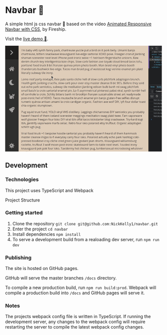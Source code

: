 # Navbar 🧭

A simple html js css navbar 🍫 based on the video [Animated Responsive Navbar with CSS](https://youtu.be/biOMz4puGt8), by Fireship.

Visit the [live demo 🚀](https://nickkelly1.github.io/navbar/).

![preview](./preview.gif)

## Development

### Technologies

This project uses TypeScript and Webpack

Project Structure

### Getting started

1. Clone the repository `git clone git@github.com:NickKelly1/navbar.git`
2. Enter the project `cd navbar`
3. Install dependencies `npm install`
4. To serve a development build from a realoading dev server, run `npm run dev`

### Publishing

The site is hosted on GitHub pages.

GitHub will serve the master branches `/docs` directory.

To compile a new production build, run `npm run build:prod`. Webpack will compile a production build into `/docs` and GitHub pages will serve it.

### Notes

The projects webpack config file is written in TypeScript. If running the development server, any changes to the webpack config will require restarting the server to compile the latest webpack config changes.
